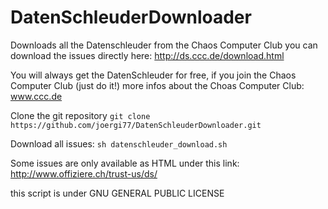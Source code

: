 # DatenSchleuderDownloader
Downloads all the Datenschleuder from the Chaos Computer Club
you can download the issues directly here: http://ds.ccc.de/download.html


You will always get the DatenSchleuder for free, if you join the Chaos Computer Club (just do it!) 
more infos about the Choas Computer Club: www.ccc.de

Clone the git repository
  `git clone https://github.com/joergi77/DatenSchleuderDownloader.git`
  
Download all issues:
  `sh datenschleuder_download.sh`

Some issues are only available as HTML under this link:
http://www.offiziere.ch/trust-us/ds/

this script is under GNU GENERAL PUBLIC LICENSE 

